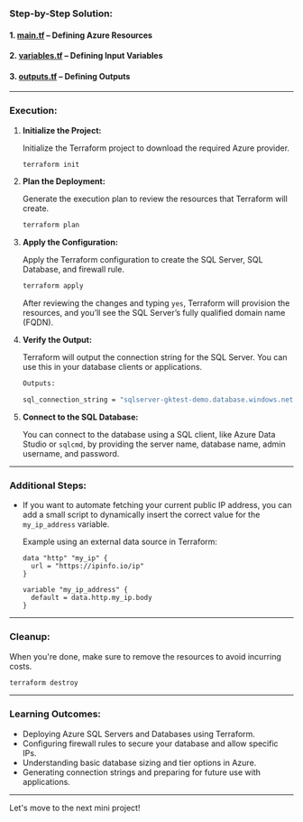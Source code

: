 ### **Step-by-Step Solution:**

#### **1. [main.tf](https://github.com/jkgaurav/tf-az-mini-projs/blob/main/mini-proj-5/terraform-azure-sqldb/main.tf)** – Defining Azure Resources

#### **2. [variables.tf](https://github.com/jkgaurav/tf-az-mini-projs/blob/main/mini-proj-5/terraform-azure-sqldb/variables.tf)** – Defining Input Variables

#### **3. [outputs.tf](https://github.com/jkgaurav/tf-az-mini-projs/blob/main/mini-proj-5/terraform-azure-sqldb/outputs.tf)** – Defining Outputs

---

### **Execution:**

1. **Initialize the Project:**

   Initialize the Terraform project to download the required Azure provider.

   ```bash
   terraform init
   ```

2. **Plan the Deployment:**

   Generate the execution plan to review the resources that Terraform will create.

   ```bash
   terraform plan
   ```

3. **Apply the Configuration:**

   Apply the Terraform configuration to create the SQL Server, SQL Database, and firewall rule.

   ```bash
   terraform apply
   ```

   After reviewing the changes and typing `yes`, Terraform will provision the resources, and you’ll see the SQL Server’s fully qualified domain name (FQDN).

4. **Verify the Output:**

   Terraform will output the connection string for the SQL Server. You can use this in your database clients or applications.

   ```bash
   Outputs:

   sql_connection_string = "sqlserver-gktest-demo.database.windows.net"
   ```

5. **Connect to the SQL Database:**

   You can connect to the database using a SQL client, like Azure Data Studio or `sqlcmd`, by providing the server name, database name, admin username, and password.

---

### **Additional Steps:**
- If you want to automate fetching your current public IP address, you can add a small script to dynamically insert the correct value for the `my_ip_address` variable.
  
  Example using an external data source in Terraform:

  ```hcl
  data "http" "my_ip" {
    url = "https://ipinfo.io/ip"
  }

  variable "my_ip_address" {
    default = data.http.my_ip.body
  }
  ```

---

### **Cleanup:**

When you're done, make sure to remove the resources to avoid incurring costs.

```bash
terraform destroy
```

---

### **Learning Outcomes:**
- Deploying Azure SQL Servers and Databases using Terraform.
- Configuring firewall rules to secure your database and allow specific IPs.
- Understanding basic database sizing and tier options in Azure.
- Generating connection strings and preparing for future use with applications.

---

Let's move to the next mini project!

